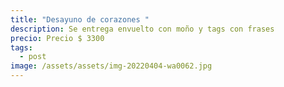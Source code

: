 ```yaml
---
title: "Desayuno de corazones "
description: Se entrega envuelto con moño y tags con frases
precio: Precio $ 3300
tags:
  - post
image: /assets/assets/img-20220404-wa0062.jpg
---
```


